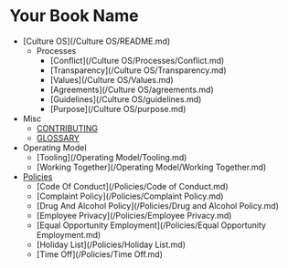 # Your Book Name

- [Culture OS](/Culture OS/README.md)
  - Processes
      * [Conflict](/Culture OS/Processes/Conflict.md)
    * [Transparency](/Culture OS/Transparency.md)
    * [Values](/Culture OS/Values.md)
    * [Agreements](/Culture OS/agreements.md)
    * [Guidelines](/Culture OS/guidelines.md)
    * [Purpose](/Culture OS/purpose.md)
- Misc
    * [CONTRIBUTING](/Misc/CONTRIBUTING.md)
    * [GLOSSARY](/Misc/GLOSSARY.md)
- Operating Model
    * [Tooling](/Operating Model/Tooling.md)
    * [Working Together](/Operating Model/Working Together.md)
- [Policies](/Policies/README.md)
    * [Code Of Conduct](/Policies/Code of Conduct.md)
    * [Complaint Policy](/Policies/Complaint Policy.md)
    * [Drug And Alcohol Policy](/Policies/Drug and Alcohol Policy.md)
    * [Employee Privacy](/Policies/Employee Privacy.md)
    * [Equal Opportunity Employment](/Policies/Equal Opportunity Employment.md)
    * [Holiday List](/Policies/Holiday List.md)
    * [Time Off](/Policies/Time Off.md)
